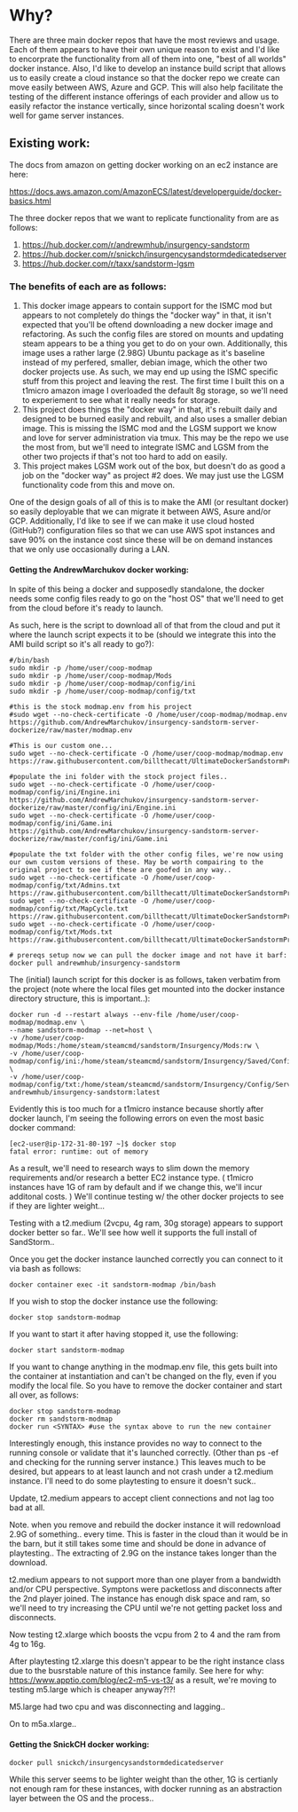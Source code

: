 # Why? 

There are three main docker repos that have the most reviews and usage. Each of them appears to have their own unique reason to exist and I'd like to encorprate the functionality from all of them into one, "best of all worlds" docker instance. Also, I'd like to develop an instance build script that allows us to easily create a cloud instance so that the docker repo we create can move easily between AWS, Azure and GCP. This will also help facilitate the testing of the different instance offerings of each provider and allow us to easily refactor the instance vertically, since horizontal scaling doesn't work well for game server instances. 

## Existing work:
The docs from amazon on getting docker working on an ec2 instance are here:

https://docs.aws.amazon.com/AmazonECS/latest/developerguide/docker-basics.html

The three docker repos that we want to replicate functionality from are as follows:

1. https://hub.docker.com/r/andrewmhub/insurgency-sandstorm
2. https://hub.docker.com/r/snickch/insurgencysandstormdedicatedserver
3. https://hub.docker.com/r/taxx/sandstorm-lgsm

### The benefits of each are as follows:

1. This docker image appears to contain support for the ISMC mod but appears to not completely do things the "docker way" in that, it isn't expected that you'll be oftend downloading a new docker image and refactoring. As such the config files are stored on mounts and updating steam appears to be a thing you get to do on your own. Additionally, this image uses a rather large (2.98G) Ubuntu package as it's baseline instead of my perfered, smaller, debian image, which the other two docker projects use. As such, we may end up using the ISMC specific stuff from this project and leaving the rest. The first time I built this on a t1micro amazon image I overloaded the default 8g storage, so we'll need to experiement to see what it really needs for storage. 
3. This project does things the "docker way" in that, it's rebuilt daily and designed to be burned easily and rebuilt, and also uses a smaller debian image. This is missing the ISMC mod and the LGSM support we know and love for server administration via tmux. This may be the repo we use the most from, but we'll need to integrate ISMC and LGSM from the other two projects if that's not too hard to add on easily.
4. This project makes LGSM work out of the box, but doesn't do as good a job on the "docker way" as project #2 does. We may just use the LGSM functionality code from this and move on. 

One of the design goals of all of this is to make the AMI (or resultant docker) so easily deployable that we can migrate it between AWS, Asure and/or GCP. Additionally, I'd like to see if we can make it use cloud hosted (GitHub?) configuration files so that we can use AWS spot instances and save 90% on the instance cost since these will be on demand instances that we only use occasionally during a LAN. 


#### Getting the AndrewMarchukov docker working:

In spite of this being a docker and supposedly standalone, the docker needs some config files ready to go on the "host OS" that we'll need to get from the cloud before it's ready to launch. 

As such, here is the script to download all of that from the cloud and put it where the launch script expects it to be (should we integrate this into the AMI build script so it's all ready to go?):

```
#/bin/bash
sudo mkdir -p /home/user/coop-modmap
sudo mkdir -p /home/user/coop-modmap/Mods
sudo mkdir -p /home/user/coop-modmap/config/ini
sudo mkdir -p /home/user/coop-modmap/config/txt

#this is the stock modmap.env from his project
#sudo wget --no-check-certificate -O /home/user/coop-modmap/modmap.env https://github.com/AndrewMarchukov/insurgency-sandstorm-server-dockerize/raw/master/modmap.env

#This is our custom one...
sudo wget --no-check-certificate -O /home/user/coop-modmap/modmap.env https://raw.githubusercontent.com/billthecatt/UltimateDockerSandstormProject/main/modmap.env 

#populate the ini folder with the stock project files..
sudo wget --no-check-certificate -O /home/user/coop-modmap/config/ini/Engine.ini https://github.com/AndrewMarchukov/insurgency-sandstorm-server-dockerize/raw/master/config/ini/Engine.ini
sudo wget --no-check-certificate -O /home/user/coop-modmap/config/ini/Game.ini https://github.com/AndrewMarchukov/insurgency-sandstorm-server-dockerize/raw/master/config/ini/Game.ini

#populate the txt folder with the other config files, we're now using our own custom versions of these. May be worth compairing to the original project to see if these are goofed in any way..
sudo wget --no-check-certificate -O /home/user/coop-modmap/config/txt/Admins.txt https://raw.githubusercontent.com/billthecatt/UltimateDockerSandstormProject/main/Admins.txt
sudo wget --no-check-certificate -O /home/user/coop-modmap/config/txt/MapCycle.txt https://raw.githubusercontent.com/billthecatt/UltimateDockerSandstormProject/main/Mapcycle.txt
sudo wget --no-check-certificate -O /home/user/coop-modmap/config/txt/Mods.txt https://raw.githubusercontent.com/billthecatt/UltimateDockerSandstormProject/main/Mods.txt

# prereqs setup now we can pull the docker image and not have it barf:
docker pull andrewmhub/insurgency-sandstorm
```

The (initial) launch script for this docker is as follows, taken verbatim from the project (note where the local files get mounted into the docker instance directory structure, this is important..):

```
docker run -d --restart always --env-file /home/user/coop-modmap/modmap.env \
--name sandstorm-modmap --net=host \
-v /home/user/coop-modmap/Mods:/home/steam/steamcmd/sandstorm/Insurgency/Mods:rw \
-v /home/user/coop-modmap/config/ini:/home/steam/steamcmd/sandstorm/Insurgency/Saved/Config/LinuxServer:ro \
-v /home/user/coop-modmap/config/txt:/home/steam/steamcmd/sandstorm/Insurgency/Config/Server:ro andrewmhub/insurgency-sandstorm:latest
```

Evidently this is too much for a t1micro instance because shortly after docker launch, I'm seeing the following errors on even the most basic docker command:
```
[ec2-user@ip-172-31-80-197 ~]$ docker stop
fatal error: runtime: out of memory
```
As a result, we'll need to research ways to slim down the memory requirements and/or research a better EC2 instance type. ( t1micro instances have 1G of ram by default and if we change this, we'll incur additonal costs. ) We'll continue testing w/ the other docker projects to see if they are lighter weight...

Testing with a t2.medium (2vcpu, 4g ram, 30g storage) appears to support docker better so far.. We'll see how well it supports the full install of SandStorm..

Once you get the docker instance launched correctly you can connect to it via bash as follows:
```
docker container exec -it sandstorm-modmap /bin/bash
```
If you wish to stop the docker instance use the following:
```
docker stop sandstorm-modmap
```
If you want to start it after having stopped it, use the following:
```
docker start sandstorm-modmap
```
If you want to change anything in the modmap.env file, this gets built into the container at instantiation and can't be changed on the fly, even if you modify the local file. So you have to remove the docker container and start all over, as follows:
```
docker stop sandstorm-modmap
docker rm sandstorm-modmap
docker run <SYNTAX> #use the syntax above to run the new container
```
Interestingly enough, this instance provides no way to connect to the running console or validate that it's launched correctly. (Other than ps -ef and checking for the running server instance.) This leaves much to be desired, but appears to at least launch and not crash under a t2.medium instance. I'll need to do some playtesting to ensure it doesn't suck..

Update, t2.medium appears to accept client connections and not lag too bad at all. 

Note. when you remove and rebuild the docker instance it will redownload 2.9G of something.. every time. This is faster in the cloud than it would be in the barn, but it still takes some time and should be done in advance of playtesting.. The extracting of 2.9G on the instance takes longer than the download.

t2.medium appears to not support more than one player from a bandwidth and/or CPU perspective. Symptons were packetloss and disconnects after the 2nd player joined. The instance has enough disk space and ram, so we'll need to try increasing the CPU until we're not getting packet loss and disconnects. 

Now testing t2.xlarge which boosts the vcpu from 2 to 4 and the ram from 4g to 16g.   

After playtesting t2.xlarge this doesn't appear to be the right instance class due to the busrstable nature of this instance family. See here for why: https://www.apptio.com/blog/ec2-m5-vs-t3/ as a result, we're moving to testing m5.large which is cheaper anyway?!?!

M5.large had two cpu and was disconnecting and lagging.. 

On to m5a.xlarge.. 

#### Getting the SnickCH docker working:

```
docker pull snickch/insurgencysandstormdedicatedserver
```

While this server seems to be lighter weight than the other, 1G is certianly not enough ram for these instances, with docker running as an abstraction layer between the OS and the process..


